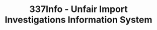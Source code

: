 ---
bigquery: https://console.cloud.google.com/bigquery?p=patents-public-data&d=usitc_investigations&page=dataset&project=sheets-management-319211
citation: US International Trade Commission 337Info Unfair Import Investigations Information
  System
contributors: US International Trade Comission
cost: None
description: US International Trade Commission 337Info Unfair Import Investigations
  Information System contains data on investigations done under Section 337. Section
  337 declares the infringement of certain statutory intellectual property rights
  and other forms of unfair competition in import trade to be unlawful practices.
  Most Section 337 investigations involve allegations of patent or registered trademark
  infringement.
documentation: FAQ and tutorial available on the site
last_edit: 04/06/2022, 14:24:30
location: https://pubapps2.usitc.gov/337external/
maintained_by: US International Trade Comission
schema_fields:
- publication_number
- dateOfPublicationFrNotice
- teoProceedingInvolved
- investigationTermDate
- id
- markmanHearing
- currentActiveALJ
- teoIdIssueDate
- patentNumbers
- cafcAppeals
- actualStartDateEvidHear
- complainant
- docketNo
- currentStatus
- teoReliefGranted
- title
- finalIdOnViolationDue
- respondent
- lastUpdated
- ouiiAttorney
- gcAttorney
- patentNumber
- targetDate
- finalIdOnViolationIssue
- invUnfairAct
- teoIdDueDate
- copyrightNumbers
- investigationType
- dateComplaintFiled
- actualEndDateEvidHear
- startDateMarkmanHearing
- ouiiParticipation
- scheduledEndDateEvidHear
- finalDetViolation
- dateCreated
- endDateMarkmanHearing
- aljAssigned
- scheduledStartDateEvidHear
- internalRemand
- htsNumbers
- trademarkNumbers
- issueDateOtherNonFinal
- investigationNo
- finalDetNoViolation
shortname: unfair_import_investigations
tags:
- import
- legal
- trade
timeframe: 2008-2021 (prior to 2008 downloadable as a JSON file)
title: 337Info - Unfair Import Investigations Information System
uuid: 2721f5ec-e599-4890-9265-9706719fc71e
---